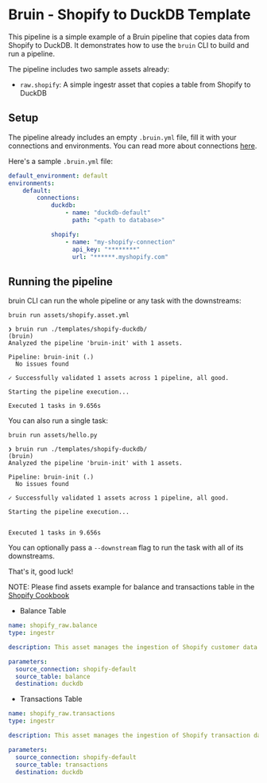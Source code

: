 # Bruin - Shopify to DuckDB Template

This pipeline is a simple example of a Bruin pipeline that copies data from Shopify to DuckDB. It demonstrates how to use the `bruin` CLI to build and run a pipeline.

The pipeline includes two sample assets already:
- `raw.shopify`: A simple ingestr asset that copies a table from Shopify to DuckDB

## Setup
The pipeline already includes an empty `.bruin.yml` file, fill it with your connections and environments. You can read more about connections [here](https://bruin-data.github.io/bruin/connections/overview.html).

Here's a sample `.bruin.yml` file:

```yaml
default_environment: default
environments:
    default:
        connections:
            duckdb:
                - name: "duckdb-default"
                  path: "<path to database>"

            shopify:
                - name: "my-shopify-connection"
                  api_key: "********"
                  url: "******.myshopify.com"
```
## Running the pipeline
bruin CLI can run the whole pipeline or any task with the downstreams:
```shell
bruin run assets/shopify.asset.yml
```

```shell
❯ bruin run ./templates/shopify-duckdb/                                                       (bruin) 
Analyzed the pipeline 'bruin-init' with 1 assets.

Pipeline: bruin-init (.)
  No issues found

✓ Successfully validated 1 assets across 1 pipeline, all good.

Starting the pipeline execution...

Executed 1 tasks in 9.656s
```

You can also run a single task:

```shell
bruin run assets/hello.py                            
```

```shell
❯ bruin run ./templates/shopify-duckdb/                                                       (bruin) 
Analyzed the pipeline 'bruin-init' with 1 assets.

Pipeline: bruin-init (.)
  No issues found

✓ Successfully validated 1 assets across 1 pipeline, all good.

Starting the pipeline execution...


Executed 1 tasks in 9.656s
```

You can optionally pass a `--downstream` flag to run the task with all of its downstreams.

That's it, good luck!


NOTE: Please find assets example for balance and transactions table in the [Shopify Cookbook](https://bruin-data.github.io/docs/cookbook/shopify-pipelines.html)

- Balance Table
```yaml
name: shopify_raw.balance
type: ingestr

description: This asset manages the ingestion of Shopify customer data into BigQuery. It captures comprehensive customer information including personal details, contact information, order history, marketing preferences, and address data. The asset includes data quality checks to ensure critical fields like customer ID and email are properly populated.

parameters:
  source_connection: shopify-default
  source_table: balance
  destination: duckdb

```

- Transactions Table
```yaml
name: shopify_raw.transactions
type: ingestr

description: This asset manages the ingestion of Shopify transaction data into BigQuery. It captures detailed payment transaction information including transaction ID, order ID, amount, currency, payment method, status, and processed date. This data is essential for financial reporting, reconciliation, and analyzing payment patterns across the Shopify store.

parameters:
  source_connection: shopify-default
  source_table: transactions
  destination: duckdb

```